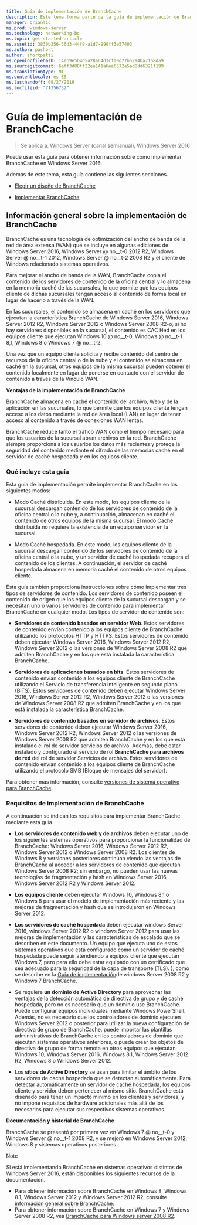 ```yaml
---
title: Guía de implementación de BranchCache
description: Este tema forma parte de la guía de implementación de BranchCache para Windows Server 2016, que muestra cómo implementar BranchCache en los modos de caché distribuida y hospedada para optimizar el uso del ancho de banda WAN en las sucursales.
manager: brianlic
ms.prod: windows-server
ms.technology: networking-bc
ms.topic: get-started-article
ms.assetid: 3830b356-36d3-44f9-a1d7-990ff3e57403
ms.author: pashort
author: shortpatti
ms.openlocfilehash: 14eb9e5b4d5a28a64d3cfa0d27b5294ba7168da9
ms.sourcegitcommit: 6aff3d88ff22ea141a6ea6572a5ad8dd6321f199
ms.translationtype: MT
ms.contentlocale: es-ES
ms.lasthandoff: 09/27/2019
ms.locfileid: "71356732"
---
```

# <a name="branchcache-deployment-guide"></a>Guía de implementación de BranchCache

>Se aplica a: Windows Server (canal semianual), Windows Server 2016

Puede usar esta guía para obtener información sobre cómo implementar BranchCache en Windows Server 2016.  
  
Además de este tema, esta guía contiene las siguientes secciones.  
  
-   [Elegir un diseño de BranchCache](../../branchcache/plan/Choosing-a-BranchCache-Design.md)  
  
-   [Implementar BranchCache](../../branchcache/deploy/Deploy-BranchCache.md)  
  
## <a name="branchcache-deployment-overview"></a>Información general sobre la implementación de BranchCache

BranchCache es una tecnología de optimización del ancho de banda de la red de área extensa (WAN) que se incluye en algunas ediciones de Windows Server 2016, Windows Server @ no__t-0 2012 R2, Windows Server @ no__t-1 2012, Windows Server @ no__t-2 2008 R2 y el cliente de Windows relacionado sistemas operativos.  
  
Para mejorar el ancho de banda de la WAN, BranchCache copia el contenido de los servidores de contenido de la oficina central y lo almacena en la memoria caché de las sucursales, lo que permite que los equipos cliente de dichas sucursales tengan acceso al contenido de forma local en lugar de hacerlo a través de la WAN.  
  
En las sucursales, el contenido se almacena en caché en los servidores que ejecutan la característica BranchCache de Windows Server 2016, Windows Server 2012 R2, Windows Server 2012 o Windows Server 2008 R2-o, si no hay servidores disponibles en la sucursal, el contenido es CAC Hed en los equipos cliente que ejecutan Windows 10 @ no__t-0, Windows @ no__t-1 8,1, Windows 8 o Windows 7 @ no__t-2.  
  
Una vez que un equipo cliente solicita y recibe contenido del centro de recursos de la oficina central o de la nube y el contenido se almacena en caché en la sucursal, otros equipos de la misma sucursal pueden obtener el contenido localmente en lugar de ponerse en contacto con el servidor de contenido a través de la Vínculo WAN.  
  
**Ventajas de la implementación de BranchCache**  
  
BranchCache almacena en caché el contenido del archivo, Web y de la aplicación en las sucursales, lo que permite que los equipos cliente tengan acceso a los datos mediante la red de área local (LAN) en lugar de tener acceso al contenido a través de conexiones WAN lentas.  
  
BranchCache reduce tanto el tráfico WAN como el tiempo necesario para que los usuarios de la sucursal abran archivos en la red.  BranchCache siempre proporciona a los usuarios los datos más recientes y protege la seguridad del contenido mediante el cifrado de las memorias caché en el servidor de caché hospedada y en los equipos cliente.  
  
### <a name="what-this-guide-provides"></a>Qué incluye esta guía  
Esta guía de implementación permite implementar BranchCache en los siguientes modos:  
  
-   Modo Caché distribuida. En este modo, los equipos cliente de la sucursal descargan contenido de los servidores de contenido de la oficina central o la nube y, a continuación, almacenan en caché el contenido de otros equipos de la misma sucursal. El modo Caché distribuida no requiere la existencia de un equipo servidor en la sucursal.  
  
-   Modo Caché hospedada. En este modo, los equipos cliente de la sucursal descargan contenido de los servidores de contenido de la oficina central o la nube, y un servidor de caché hospedada recupera el contenido de los clientes. A continuación, el servidor de caché hospedada almacena en memoria caché el contenido de otros equipos cliente.  
  
Esta guía también proporciona instrucciones sobre cómo implementar tres tipos de servidores de contenido. Los servidores de contenido poseen el contenido de origen que los equipos cliente de la sucursal descargan y se necesitan uno o varios servidores de contenido para implementar BranchCache en cualquier modo. Los tipos de servidor de contenido son:  
  
-   **Servidores de contenido basados en servidor Web**. Estos servidores de contenido envían contenido a los equipos cliente de BranchCache utilizando los protocolos HTTP y HTTPS. Estos servidores de contenido deben ejecutar Windows Server 2016, Windows Server 2012 R2, Windows Server 2012 o las versiones de Windows Server 2008 R2 que admiten BranchCache y en los que está instalada la característica BranchCache.  
  
-   **Servidores de aplicaciones basados en bits**. Estos servidores de contenido envían contenido a los equipos cliente de BranchCache utilizando el Servicio de transferencia inteligente en segundo plano (BITS). Estos servidores de contenido deben ejecutar Windows Server 2016, Windows Server 2012 R2, Windows Server 2012 o las versiones de Windows Server 2008 R2 que admiten BranchCache y en los que está instalada la característica BranchCache.  
  
-   **Servidores de contenido basados en servidor de archivos**. Estos servidores de contenido deben ejecutar Windows Server 2016, Windows Server 2012 R2, Windows Server 2012 o las versiones de Windows Server 2008 R2 que admiten BranchCache y en los que está instalado el rol de servidor servicios de archivo. Además, debe estar instalado y configurado el servicio de rol **BranchCache para archivos de red** del rol de servidor Servicios de archivo. Estos servidores de contenido envían contenido a los equipos cliente de BranchCache utilizando el protocolo SMB (Bloque de mensajes del servidor).  
  
Para obtener más información, consulte [versiones de sistema operativo para BranchCache](https://technet.microsoft.com/windows-server-docs/networking/branchcache/branchcache#a-namebkmkosaoperating-system-versions-for-branchcache).  
  
### <a name="branchcache-deployment-requirements"></a>Requisitos de implementación de BranchCache

A continuación se indican los requisitos para implementar BranchCache mediante esta guía.  
  
-   **Los servidores de contenido web y de archivos** deben ejecutar uno de los siguientes sistemas operativos para proporcionar la funcionalidad de BranchCache: Windows Server 2016, Windows Server 2012 R2, Windows Server 2012 o Windows Server 2008 R2. Los clientes de Windows 8 y versiones posteriores continúan viendo las ventajas de BranchCache al acceder a los servidores de contenido que ejecutan Windows Server 2008 R2; sin embargo, no pueden usar las nuevas tecnologías de fragmentación y hash en Windows Server 2016, Windows Server 2012 R2 y Windows Server 2012.  
  
-   **Los equipos cliente** deben ejecutar Windows 10, Windows 8.1 o Windows 8 para usar el modelo de implementación más reciente y las mejoras de fragmentación y hash que se introdujeron en Windows Server 2012.  
  
-   **Los servidores de caché hospedada** deben ejecutar windows Server 2016, windows Server 2012 R2 o windows Server 2012 para usar las mejoras de implementación y las características de escalado que se describen en este documento.  Un equipo que ejecuta uno de estos sistemas operativos que está configurado como un servidor de caché hospedada puede seguir atendiendo a equipos cliente que ejecutan Windows 7, pero para ello debe estar equipado con un certificado que sea adecuado para la seguridad de la capa de transporte (TLS). ), como se describe en la [Guía de implementación](https://technet.microsoft.com/library/ee649232.aspx)de windows Server 2008 R2 y Windows 7 BranchCache.  
  
-   Se requiere **un dominio de Active Directory** para aprovechar las ventajas de la detección automática de directiva de grupo y de caché hospedada, pero no es necesario que un dominio use BranchCache.  Puede configurar equipos individuales mediante Windows PowerShell. Además, no es necesario que los controladores de dominio ejecuten Windows Server 2012 o posterior para utilizar la nueva configuración de directiva de grupo de BranchCache. puede importar las plantillas administrativas de BranchCache en los controladores de dominio que ejecutan sistemas operativos anteriores, o puede crear los objetos de directiva de grupo de forma remota en otros equipos que ejecutan Windows 10, Windows Server 2016, Windows 8.1, Windows Server 2012 R2, Windows 8 o Windows Server 2012.

-   Los **sitios de Active Directory** se usan para limitar el ámbito de los servidores de caché hospedada que se detectan automáticamente.  Para detectar automáticamente un servidor de caché hospedada, los equipos cliente y servidor deben pertenecer al mismo sitio. BranchCache está diseñado para tener un impacto mínimo en los clientes y servidores, y no impone requisitos de hardware adicionales más allá de los necesarios para ejecutar sus respectivos sistemas operativos.  

**Documentación y historial de BranchCache**

BranchCache se presentó por primera vez en Windows 7 @ no__t-0 y Windows Server @ no__t-1 2008 R2, y se mejoró en Windows Server 2012, Windows 8 y sistemas operativos posteriores.

> [!NOTE]
> Si está implementando BranchCache en sistemas operativos distintos de Windows Server 2016, están disponibles los siguientes recursos de la documentación.
> 
> - Para obtener información sobre BranchCache en Windows 8, Windows 8.1, Windows Server 2012 y Windows Server 2012 R2, consulte [información general sobre BranchCache](https://technet.microsoft.com/library/hh831696.aspx).  
> - Para obtener información sobre BranchCache en Windows 7 y Windows Server 2008 R2, vea [BranchCache para Windows server 2008 R2](https://technet.microsoft.com/library/dd996634.aspx).  
  


